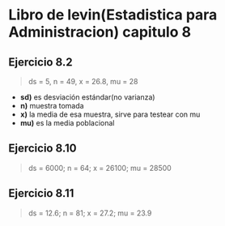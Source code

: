 # Libro de levin(Estadistica para Administracion) capitulo 8
## Ejercicio 8.2
> ds = 5, n = 49, x = 26.8, mu = 28

 - **sd)** es desviación estándar(no varianza)
 - **n)** muestra tomada
 - **x)** la media de esa muestra, sirve para testear con mu
 - **mu)** es la media poblacional

## Ejercicio 8.10
> ds = 6000; n = 64; x = 26100; mu = 28500

## Ejercicio 8.11
> ds = 12.6; n = 81; x = 27.2; mu = 23.9
